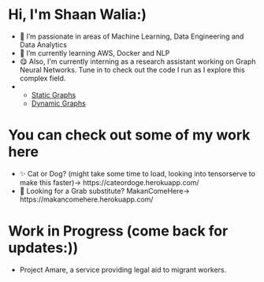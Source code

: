 <h1>Hi, I'm Shaan Walia:)</h1>

- 👀 I’m passionate in areas of Machine Learning, Data Engineering and Data Analytics 
- 🌱 I’m currently learning AWS, Docker and NLP
- 😋 Also, I'm currently interning as a research assistant working on Graph Neural Networks. Tune in to check out the code I run as I explore this complex field. 
- <ul>
- <a href="./">Static Graphs<a>
- <a href="./">Dynamic Graphs<a>
  </ul>

<h1>You can check out some of my work here</h1> 
<ul>
<li>
  ✨ Cat or Dog? (might take some time to load, looking into tensorserve to make this faster)-> https://cateordoge.herokuapp.com/  
</li>
<li>
  🍔 Looking for a Grab substitute? MakanComeHere-> https://makancomehere.herokuapp.com/ 
</li>
</ul>

<h1>Work in Progress (come back for updates:))</h1> 
<ul>
<li>Project Amare, a service providing legal aid to migrant workers. </li>  
</ul>


<!---
mxixqc/mxixqc is a ✨ special ✨ repository because its `README.md` (this file) appears on your GitHub profile.
You can click the Preview link to take a look at your changes.
--->
